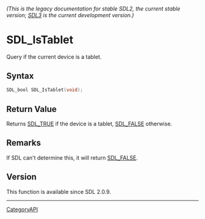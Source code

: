 ###### (This is the legacy documentation for stable SDL2, the current stable version; [SDL3](https://wiki.libsdl.org/SDL3/) is the current development version.)
# SDL_IsTablet

Query if the current device is a tablet.

## Syntax

```c
SDL_bool SDL_IsTablet(void);

```

## Return Value

Returns [SDL_TRUE](SDL_TRUE) if the device is a tablet,
[SDL_FALSE](SDL_FALSE) otherwise.

## Remarks

If SDL can't determine this, it will return [SDL_FALSE](SDL_FALSE).

## Version

This function is available since SDL 2.0.9.

----
[CategoryAPI](CategoryAPI)

